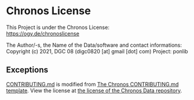 # Chronos License
This Project is under the Chronos License:  
https://ogy.de/chronoslicense


The Author/-s, the Name of the Data/software and contact informations:  
Copyright (c) 2021, DGC 08 (digc0820 [at] gmail [dot] com) 
Project: ponlib

## Exceptions
[CONTRIBUTING.md](https://github.com/dgc08/ponlib/blob/master/CONTRIBUTING.md) is modified from [The Chronos CONTRIBUTING.md template](https://github.com/Team-Chronos/chronos-data/blob/main/CONTRIBUTING_TEMPLATE.md). View the license at [the license of the Chronos Data repository](https://github.com/Team-Chronos/chronos-data/blob/main/LICENSE.md).
